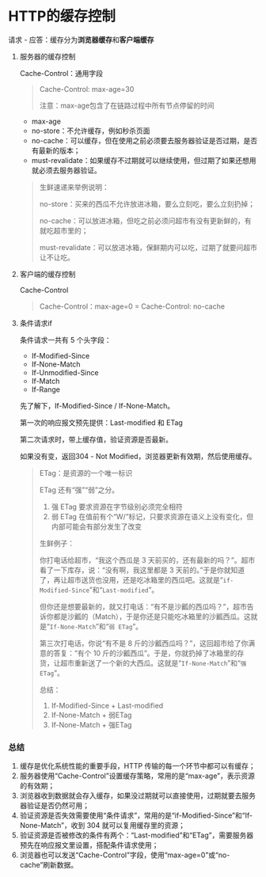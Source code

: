# HTTP的缓存控制

请求 - 应答：缓存分为**浏览器缓存**和**客户端缓存**



1. 服务器的缓存控制

   Cache-Control：通用字段

   > Cache-Control: max-age=30
   >
   > 注意：max-age包含了在链路过程中所有节点停留的时间

   - max-age
   - no-store：不允许缓存，例如秒杀页面
   - no-cache：可以缓存，但在使用之前必须要去服务器验证是否过期，是否有最新的版本；
   - must-revalidate：如果缓存不过期就可以继续使用，但过期了如果还想用就必须去服务器验证。

   > 生鲜速递来举例说明：
   >
   > no-store：买来的西瓜不允许放进冰箱，要么立刻吃，要么立刻扔掉；
   >
   > no-cache：可以放进冰箱，但吃之前必须问超市有没有更新鲜的，有就吃超市里的；
   >
   > must-revalidate：可以放进冰箱，保鲜期内可以吃，过期了就要问超市让不让吃。



2. 客户端的缓存控制

   Cache-Control

   > Cache-Control：max-age=0 = Cache-Control: no-cache



3. 条件请求if

   条件请求一共有 5 个头字段：

   - If-Modified-Since
   - If-None-Match
   - If-Unmodified-Since
   - If-Match
   - If-Range

   先了解下，If-Modified-Since / If-None-Match。

   第一次的响应报文预先提供：Last-modified 和 ETag

   第二次请求时，带上缓存值，验证资源是否最新。

   如果没有变，返回304 -  Not Modified，浏览器更新有效期，然后使用缓存。

   > ETag：是资源的一个唯一标识
   >
   > ETag 还有“强”“弱”之分。
   >
   > 1. 强 ETag 要求资源在字节级别必须完全相符
   > 2. 弱 ETag 在值前有个“W/”标记，只要求资源在语义上没有变化，但内部可能会有部分发生了改变
   >
   > 生鲜例子：
   >
   > 你打电话给超市，“我这个西瓜是 3 天前买的，还有最新的吗？”。超市看了一下库存，说：“没有啊，我这里都是 3 天前的。”于是你就知道了，再让超市送货也没用，还是吃冰箱里的西瓜吧。这就是“`if-Modified-Since`”和“`Last-modified`”。
   >
   > 但你还是想要最新的，就又打电话：“有不是沙瓤的西瓜吗？”，超市告诉你都是沙瓤的（Match），于是你还是只能吃冰箱里的沙瓤西瓜。这就是“`If-None-Match`”和“`弱 ETag`”。
   >
   > 第三次打电话，你说“有不是 8 斤的沙瓤西瓜吗？”，这回超市给了你满意的答复：“有个 10 斤的沙瓤西瓜”。于是，你就扔掉了冰箱里的存货，让超市重新送了一个新的大西瓜。这就是“`If-None-Match`”和“`强 ETag`”。
   >
   > 总结：
   >
   > 1. If-Modified-Since + Last-modified
   > 2. If-None-Match + 弱ETag
   > 3. If-None-Match + 强ETag



### 总结

1. 缓存是优化系统性能的重要手段，HTTP 传输的每一个环节中都可以有缓存；
2. 服务器使用“Cache-Control”设置缓存策略，常用的是“max-age”，表示资源的有效期；
3. 浏览器收到数据就会存入缓存，如果没过期就可以直接使用，过期就要去服务器验证是否仍然可用；
4. 验证资源是否失效需要使用“条件请求”，常用的是“if-Modified-Since”和“If-None-Match”，收到 304 就可以复用缓存里的资源；
5. 验证资源是否被修改的条件有两个：“Last-modified”和“ETag”，需要服务器预先在响应报文里设置，搭配条件请求使用；
6. 浏览器也可以发送“Cache-Control”字段，使用“max-age=0”或“no-cache”刷新数据。












































